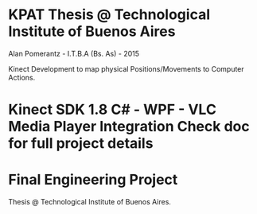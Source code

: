 KPAT Thesis @ Technological Institute of Buenos Aires
================

Alan Pomerantz - I.T.B.A (Bs. As) - 2015

Kinect Development to map physical Positions/Movements to Computer Actions. 

Kinect SDK 1.8
C# - WPF - VLC Media Player Integration
Check doc for full project details
================

Final Engineering Project
================ 
Thesis @ Technological Institute of Buenos Aires.
